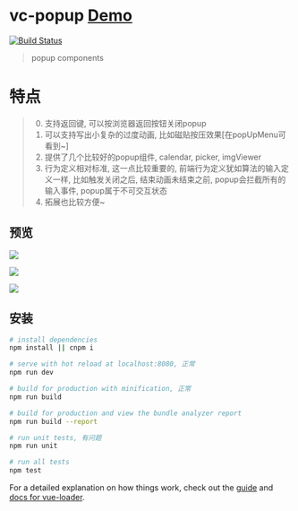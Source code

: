 # vc-popup [Demo](https://deepkolos.github.io/vc-popup/)

[![Build Status](https://travis-ci.org/deepkolos/vc-popup.svg?branch=master)](https://travis-ci.org/deepkolos/vc-popup)

> popup components 

# 特点

> 0. 支持返回键, 可以按浏览器返回按钮关闭popup
> 1. 可以支持写出小复杂的过度动画, 比如磁贴按压效果[在popUpMenu可看到~]
> 2. 提供了几个比较好的popup组件, calendar, picker, imgViewer
> 3. 行为定义相对标准, 这一点比较重要的, 前端行为定义犹如算法的输入定义一样, 比如触发关闭之后, 结束动画未结束之前, popup会拦截所有的输入事件, popup属于不可交互状态
> 4. 拓展也比较方便~

## 预览

![](https://raw.githubusercontent.com/deepkolos/vc-popup/master/static/popup-calendar.gif)

![](https://raw.githubusercontent.com/deepkolos/vc-popup/master/static/popup-picker.gif)

![](https://raw.githubusercontent.com/deepkolos/vc-popup/master/static/popup-img-viewer.gif)

## 安装

``` bash
# install dependencies
npm install || cnpm i

# serve with hot reload at localhost:8080, 正常
npm run dev

# build for production with minification, 正常
npm run build

# build for production and view the bundle analyzer report
npm run build --report

# run unit tests, 有问题
npm run unit

# run all tests
npm test
```

For a detailed explanation on how things work, check out the [guide](http://vuejs-templates.github.io/webpack/) and [docs for vue-loader](http://vuejs.github.io/vue-loader).
